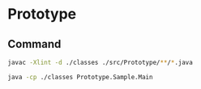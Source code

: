 # Prototype

## Command

```sh
javac -Xlint -d ./classes ./src/Prototype/**/*.java

java -cp ./classes Prototype.Sample.Main
```
